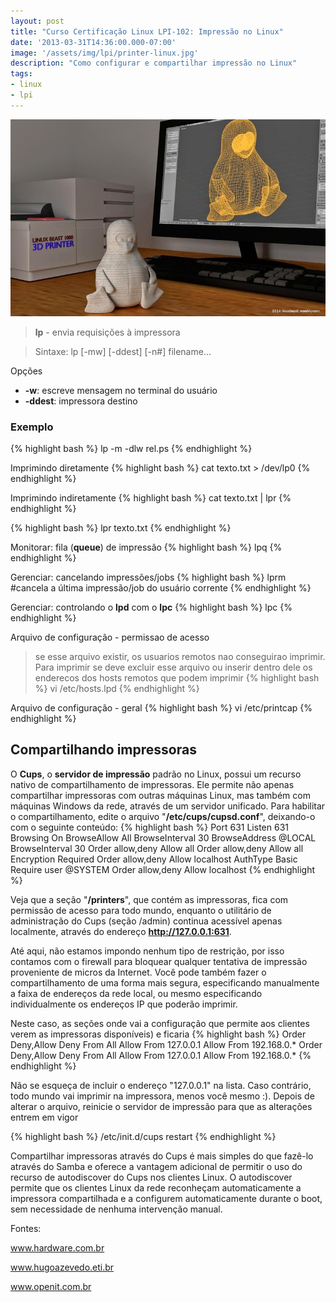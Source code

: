 ```yaml
---
layout: post
title: "Curso Certificação Linux LPI-102: Impressão no Linux"
date: '2013-03-31T14:36:00.000-07:00'
image: '/assets/img/lpi/printer-linux.jpg'
description: "Como configurar e compartilhar impressão no Linux"
tags:
- linux
- lpi
---
```


![Impressão no Linux](/assets/img/lpi/printer-linux.jpg "Impressão no Linux")

> __lp__ - envia requisições à impressora

> Sintaxe: lp [-mw] [-ddest] [-n#] filename...

Opções
* __-w__: escreve mensagem no terminal do usuário
* __-ddest__: impressora destino
  
### Exemplo
{% highlight bash %}
lp -m -dlw rel.ps
{% endhighlight %}

Imprimindo diretamente
{% highlight bash %}
cat texto.txt > /dev/lp0
{% endhighlight %}

Imprimindo indiretamente
{% highlight bash %}
cat texto.txt | lpr
{% endhighlight %}

{% highlight bash %}
lpr texto.txt
{% endhighlight %}



<script async src="https://pagead2.googlesyndication.com/pagead/js/adsbygoogle.js"></script>

<!-- Informat -->
<ins class="adsbygoogle"
     style="display:block"
     data-ad-client="ca-pub-2838251107855362"
     data-ad-slot="2327980059"
     data-ad-format="auto"
     data-full-width-responsive="true"></ins>

<script>
(adsbygoogle = window.adsbygoogle || []).push({});
</script>



Monitorar: fila (__queue__) de impressão
{% highlight bash %}
lpq
{% endhighlight %}

Gerenciar: cancelando impressões/jobs
{% highlight bash %}
lprm #cancela a última impressão/job do usuário corrente
{% endhighlight %} 

Gerenciar: controlando o __lpd__ com o __lpc__
{% highlight bash %}
lpc 
{% endhighlight %}

Arquivo de configuração - permissao de acesso
> se esse arquivo existir, os usuarios remotos nao conseguirao imprimir. Para imprimir se deve excluir esse arquivo ou inserir dentro dele os enderecos dos hosts remotos que podem imprimir
{% highlight bash %}
vi /etc/hosts.lpd
{% endhighlight %} 

Arquivo de configuração - geral
{% highlight bash %}
vi /etc/printcap
{% endhighlight %}

## Compartilhando impressoras


<script async src="https://pagead2.googlesyndication.com/pagead/js/adsbygoogle.js"></script>

<!-- Informat -->
<ins class="adsbygoogle"
     style="display:block"
     data-ad-client="ca-pub-2838251107855362"
     data-ad-slot="2327980059"
     data-ad-format="auto"
     data-full-width-responsive="true"></ins>

<script>
(adsbygoogle = window.adsbygoogle || []).push({});
</script>



O __Cups__, o __servidor de impressão__ padrão no Linux, possui um recurso nativo de compartilhamento de impressoras. Ele permite não apenas compartilhar impressoras com outras máquinas Linux, mas também com máquinas Windows da rede, através de um servidor unificado. Para habilitar o compartilhamento, edite o arquivo "__/etc/cups/cupsd.conf__", deixando-o com o seguinte conteúdo:
{% highlight bash %}
Port 631
Listen 631
Browsing On
BrowseAllow All
BrowseInterval 30
BrowseAddress @LOCAL
BrowseInterval 30
Order allow,deny
Allow all
Order allow,deny
Allow all
Encryption Required
Order allow,deny
Allow localhost
AuthType Basic
Require user @SYSTEM
Order allow,deny
Allow localhost
{% endhighlight %}

Veja que a seção "__/printers__", que contém as impressoras, fica com permissão de acesso para todo mundo, enquanto o utilitário de administração do Cups (seção /admin) continua acessível apenas localmente, através do endereço __http://127.0.0.1:631__.

Até aqui, não estamos impondo nenhum tipo de restrição, por isso contamos com o firewall para bloquear qualquer tentativa de impressão proveniente de micros da Internet. Você pode também fazer o compartilhamento de uma forma mais segura, especificando manualmente a faixa de endereços da rede local, ou mesmo especificando individualmente os endereços IP que poderão imprimir. 

Neste caso, as seções onde vai a configuração que permite aos clientes verem as impressoras disponíveis) e  ficaria
{% highlight bash %}
Order Deny,Allow
Deny From All
Allow From 127.0.0.1
Allow From 192.168.0.*
Order Deny,Allow
Deny From All
Allow From 127.0.0.1
Allow From 192.168.0.*
{% endhighlight %}

Não se esqueça de incluir o endereço "127.0.0.1" na lista. Caso contrário, todo mundo vai imprimir na impressora, menos você mesmo :).
Depois de alterar o arquivo, reinicie o servidor de impressão para que as alterações entrem em vigor

{% highlight bash %}
/etc/init.d/cups restart
{% endhighlight %}

Compartilhar impressoras através do Cups é mais simples do que fazê-lo através do Samba e oferece a vantagem adicional de permitir o uso do recurso de autodiscover do Cups nos clientes Linux. O autodiscover permite que os clientes Linux da rede reconheçam automaticamente a impressora compartilhada e a configurem automaticamente durante o boot, sem necessidade de nenhuma intervenção manual.


Fontes:

www.hardware.com.br

www.hugoazevedo.eti.br

www.openit.com.br 


<script async src="https://pagead2.googlesyndication.com/pagead/js/adsbygoogle.js"></script>

<!-- Informat -->
<ins class="adsbygoogle"
 style="display:block"
 data-ad-client="ca-pub-2838251107855362"
 data-ad-slot="2327980059"
 data-ad-format="auto"
 data-full-width-responsive="true"></ins>

<script>
(adsbygoogle = window.adsbygoogle || []).push({});
</script>

